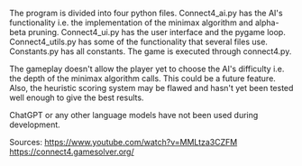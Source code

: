 
The program is divided into four python files. Connect4_ai.py has the AI's functionality i.e. the implementation of the minimax algorithm and alpha-beta pruning.
Connect4_ui.py has the user interface and the pygame loop. Connect4_utils.py has some of the functionality that several files use.
Constants.py has all constants. The game is executed through connect4.py.

The gameplay doesn't allow the player yet to choose the AI's difficulty i.e. the depth of the minimax algorithm calls.
This could be a future feature. Also, the heuristic scoring system may be flawed and hasn't yet been tested well enough to give the best results.

ChatGPT or any other language models have not been used during development.

Sources:
https://www.youtube.com/watch?v=MMLtza3CZFM
https://connect4.gamesolver.org/
